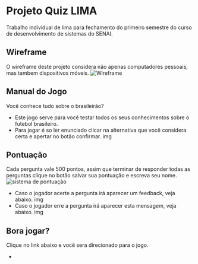 # Projeto Quiz LIMA
Trabalho individual de lima para fechamento do primeiro semestre do curso de desenvolvimento de sistemas do SENAI.
## Wireframe
O wireframe deste projeto considera não apenas computadores pessoais, mas tambem dispositivos móveis.
![Wireframe](https://github.com/Jefferson1202/quiz-brasileirao/blob/main/Jogo.png)
## Manual do Jogo
Você conhece tudo sobre o brasileirão?
- Este jogo serve para você testar todos os seus conhecimentos sobre o futebol brasileiro.
- Para jogar é so ler enunciado clicar na alternativa que você considera certa e apertar no botão confirmar.
img
## Pontuação 
Cada pergunta vale 500 pontos, assim que terminar de responder todas as perguntas clique no botão salvar sua pontuação e escreva seu nome.
![sistema de pontuação](https://github.com/Jefferson1202/quiz-brasileirao/blob/main/imagem%20para%20md..png)
- Caso o jogador acerte a pergunta irá aparecer um feedback, veja abaixo.
img
- Caso o jogador erre a pergunta irá aparecer esta mensagem, veja abaixo.
img

## Bora jogar?
Clique no link abaixo e você sera direcionado para o jogo.

- 

